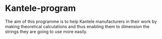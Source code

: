 # Kantele-program
The aim of this programme is to help Kantele manufacturers in their work by making theoretical calculations and thus enabling them to dimension the strings they are going to use more easily.
